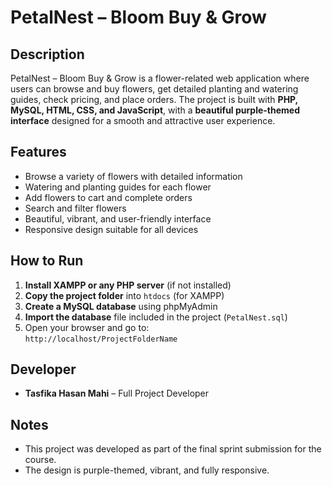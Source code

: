 # PetalNest – Bloom Buy & Grow

## Description
PetalNest – Bloom Buy & Grow is a flower-related web application where users can browse and buy flowers, get detailed planting and watering guides, check pricing, and place orders. The project is built with **PHP, MySQL, HTML, CSS, and JavaScript**, with a **beautiful purple-themed interface** designed for a smooth and attractive user experience.

## Features
- Browse a variety of flowers with detailed information
- Watering and planting guides for each flower
- Add flowers to cart and complete orders
- Search and filter flowers
- Beautiful, vibrant, and user-friendly interface
- Responsive design suitable for all devices

## How to Run
1. **Install XAMPP or any PHP server** (if not installed)  
2. **Copy the project folder** into `htdocs` (for XAMPP)  
3. **Create a MySQL database** using phpMyAdmin  
4. **Import the database** file included in the project (`PetalNest.sql`)  
5. Open your browser and go to:  
   `http://localhost/ProjectFolderName`  

## Developer
- **Tasfika Hasan Mahi** – Full Project Developer

## Notes
- This project was developed as part of the final sprint submission for the course.  
- The design is purple-themed, vibrant, and fully responsive.
